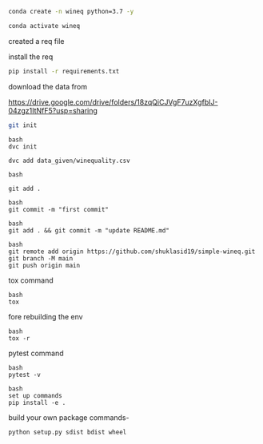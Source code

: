 ```bash
conda create -n wineq python=3.7 -y
```

```bash
conda activate wineq
```

created a req file

install the req

```bash
pip install -r requirements.txt
```

download the data from

https://drive.google.com/drive/folders/18zqQiCJVgF7uzXgfbIJ-04zgz1ItNfF5?usp=sharing


```bash
git init
```

```
bash
dvc init
```

```bash
dvc add data_given/winequality.csv
```

```
bash

git add .
```


```
bash
git commit -m "first commit"
```


```
bash
git add . && git commit -m "update README.md" 
```

```
bash
git remote add origin https://github.com/shuklasid19/simple-wineq.git 
git branch -M main
git push origin main
```



tox command
```
bash
tox
```

fore rebuilding the env
```
bash
tox -r
```

pytest command
```
bash
pytest -v
```

```
bash
set up commands
pip install -e .
```


build your own package commands-
```
python setup.py sdist bdist wheel
```
